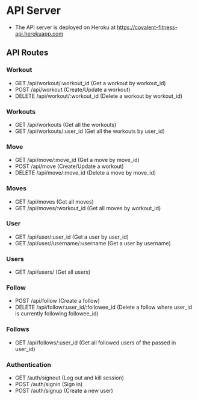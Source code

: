 # API Server
- The API server is deployed on Heroku at <https://covalent-fitness-api.herokuapp.com>
​
## API Routes

### Workout
- GET /api/workout/:workout\_id (Get a workout by workout\_id)
- POST /api/workout (Create/Update a workout)
- DELETE /api/workout/:workout\_id (Delete a workout by workout\_id)
​
### Workouts
- GET /api/workouts (Get all the workouts)
- GET /api/workouts/:user\_id (Get all the workouts by user\_id)
​
### Move
- GET /api/move/:move\_id (Get a move by move\_id)
- POST /api/move (Create/Update a workout)
- DELETE /api/move/:move\_id (Delete a move by move\_id)
​
### Moves
- GET /api/moves (Get all moves)
- GET /api/moves/:workout\_id (Get all moves by workout\_id)
​
### User
- GET /api/user/:user\_id (Get a user by user\_id)
- GET /api/user//username/:username (Get a user by username)
​
### Users
- GET /api/users/ (Get all users)
​
### Follow
- POST /api/follow (Create a follow)
- DELETE /api/follow/:user\_id/:followee\_id (Delete a follow where user\_id is currently following followee\_id)
​
### Follows
- GET /api/follows/:user\_id (Get all followed users of the passed in user\_id)
​
### Authentication
- GET /auth/signout (Log out and kill session)
- POST /auth/signin (Sign in)
- POST /auth/signup (Create a new user)